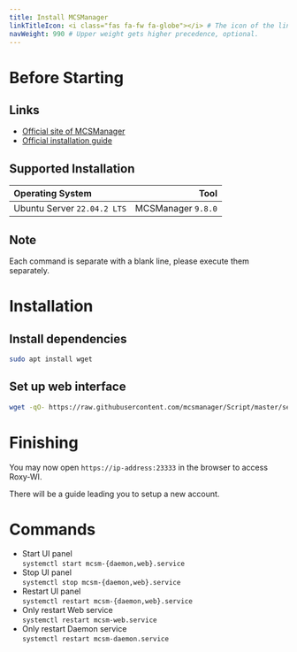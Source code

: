 ```yaml
---
title: Install MCSManager
linkTitleIcon: <i class="fas fa-fw fa-globe"></i> # The icon of the link title, optional.
navWeight: 990 # Upper weight gets higher precedence, optional.
---
```


# Before Starting

## Links

- [Official site of MCSManager](https://mcsmanager.com)
- [Official installation guide](https://github.com/MCSManager/MCSManager/blob/master/README.md)

## Supported Installation

| Operating System | Tool |
|:-|-:|
| Ubuntu Server `22.04.2 LTS` | MCSManager `9.8.0` |

## Note
Each command is separate with a blank line, please execute them separately.

# Installation

## Install dependencies
```zsh
sudo apt install wget
```

## Set up web interface
```zsh
wget -qO- https://raw.githubusercontent.com/mcsmanager/Script/master/setup_en.sh | sudo bash
```

# Finishing
You may now open `https://ip-address:23333` in the browser to access Roxy-WI.

There will be a guide leading you to setup a new account.

# Commands

- Start UI panel  
  `systemctl start mcsm-{daemon,web}.service`  
- Stop UI panel  
  `systemctl stop mcsm-{daemon,web}.service`  
- Restart UI panel  
  `systemctl restart mcsm-{daemon,web}.service`  
- Only restart Web service  
  `systemctl restart mcsm-web.service`  
- Only restart Daemon service  
  `systemctl restart mcsm-daemon.service`